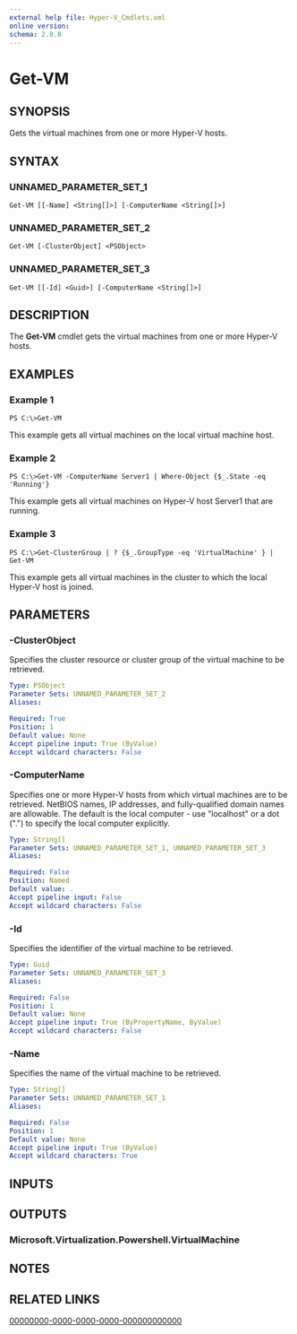 ```yaml
---
external help file: Hyper-V_Cmdlets.xml
online version: 
schema: 2.0.0
---
```


# Get-VM

## SYNOPSIS
Gets the virtual machines from one or more Hyper-V hosts.

## SYNTAX

### UNNAMED_PARAMETER_SET_1
```
Get-VM [[-Name] <String[]>] [-ComputerName <String[]>]
```

### UNNAMED_PARAMETER_SET_2
```
Get-VM [-ClusterObject] <PSObject>
```

### UNNAMED_PARAMETER_SET_3
```
Get-VM [[-Id] <Guid>] [-ComputerName <String[]>]
```

## DESCRIPTION
The **Get-VM** cmdlet gets the virtual machines from one or more Hyper-V hosts.

## EXAMPLES

### Example 1
```
PS C:\>Get-VM
```

This example gets all virtual machines on the local virtual machine host.

### Example 2
```
PS C:\>Get-VM -ComputerName Server1 | Where-Object {$_.State -eq 'Running'}
```

This example gets all virtual machines on Hyper-V host Server1 that are running.

### Example 3
```
PS C:\>Get-ClusterGroup | ? {$_.GroupType -eq 'VirtualMachine' } | Get-VM
```

This example gets all virtual machines in the cluster to which the local Hyper-V host is joined.

## PARAMETERS

### -ClusterObject
Specifies the cluster resource or cluster group of the virtual machine to be retrieved.

```yaml
Type: PSObject
Parameter Sets: UNNAMED_PARAMETER_SET_2
Aliases: 

Required: True
Position: 1
Default value: None
Accept pipeline input: True (ByValue)
Accept wildcard characters: False
```

### -ComputerName
Specifies one or more Hyper-V hosts from which virtual machines are to be retrieved.
NetBIOS names, IP addresses, and fully-qualified domain names are allowable.
The default is the local computer - use "localhost" or a dot (".") to specify the local computer explicitly.

```yaml
Type: String[]
Parameter Sets: UNNAMED_PARAMETER_SET_1, UNNAMED_PARAMETER_SET_3
Aliases: 

Required: False
Position: Named
Default value: .
Accept pipeline input: False
Accept wildcard characters: False
```

### -Id
Specifies the identifier of the virtual machine to be retrieved.

```yaml
Type: Guid
Parameter Sets: UNNAMED_PARAMETER_SET_3
Aliases: 

Required: False
Position: 1
Default value: None
Accept pipeline input: True (ByPropertyName, ByValue)
Accept wildcard characters: False
```

### -Name
Specifies the name of the virtual machine to be retrieved.

```yaml
Type: String[]
Parameter Sets: UNNAMED_PARAMETER_SET_1
Aliases: 

Required: False
Position: 1
Default value: None
Accept pipeline input: True (ByValue)
Accept wildcard characters: True
```

## INPUTS

## OUTPUTS

### Microsoft.Virtualization.Powershell.VirtualMachine

## NOTES

## RELATED LINKS

[00000000-0000-0000-0000-000000000000](00000000-0000-0000-0000-000000000000)

